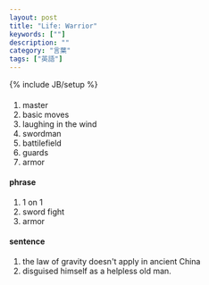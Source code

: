 ```yaml
---
layout: post
title: "Life: Warrior"
keywords: [""]
description: ""
category: "言葉"
tags: ["英語"]
---
```

{% include JB/setup %}

####
1. master
2. basic moves
3. laughing in the wind
4. swordman
5. battilefield
6. guards
7. armor

#### phrase
1. 1 on 1
2. sword fight
3. armor

#### sentence
1. the law of gravity doesn't apply in ancient China
2. disguised himself as a helpless old man.
